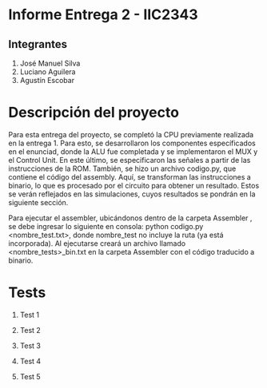 # Informe Entrega 2 - IIC2343

## Integrantes

1. José Manuel Silva
2. Luciano Aguilera
3. Agustín Escobar

# Descripción del proyecto

Para esta entrega del proyecto, se completó la CPU previamente realizada en la entrega 1. Para esto, se desarrollaron los componentes específicados en el enunciad, donde la ALU fue completada y se implementaron el MUX y el Control Unit. En este último, se especificaron las señales a partir de las instrucciones de la ROM. También, se hizo un archivo codigo.py, que contiene el código del assembly. Aquí, se transforman las instrucciones a binario, lo que es procesado por el circuito para obtener un resultado. Estos se verán reflejados en las simulaciones, cuyos resultados se pondrán en la siguiente sección.

Para ejecutar el assembler, ubicándonos dentro de la carpeta Assembler , se debe ingresar lo siguiente en consola: python codigo.py <nombre_test.txt>, donde nombre_test no incluye la ruta (ya está incorporada). Al ejecutarse creará un archivo llamado <nombre_tests>_bin.txt en la carpeta Assembler con el código traducido a binario.

# Tests

1. Test 1

2. Test 2

3. Test 3

4. Test 4

5. Test 5
